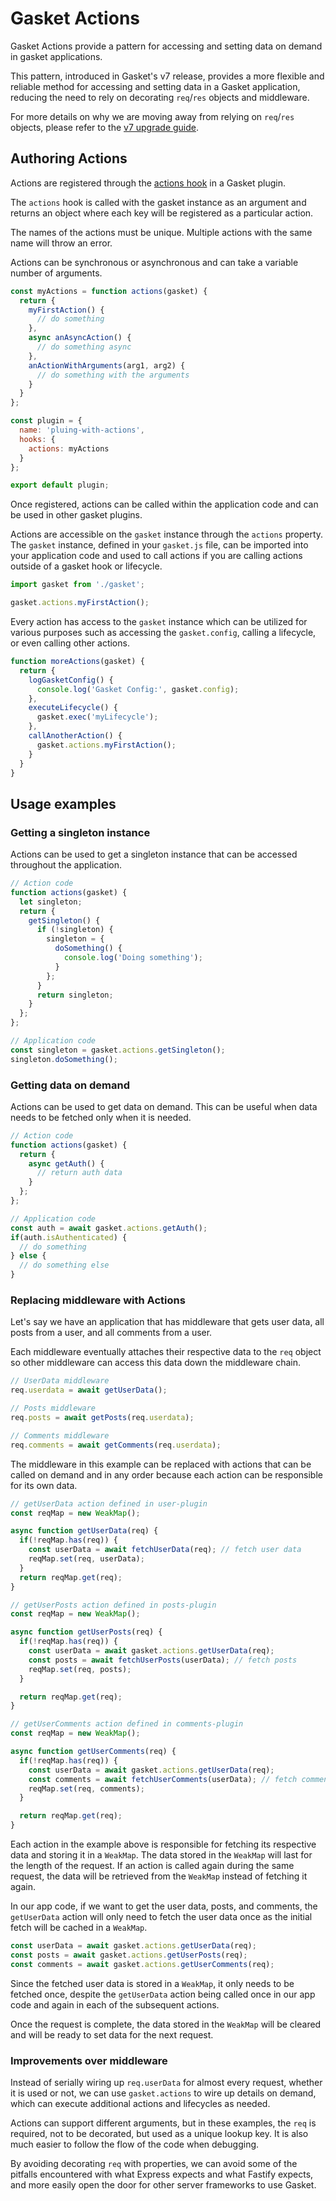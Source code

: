 # Gasket Actions

Gasket Actions provide a pattern for accessing and setting data on demand in gasket applications.

This pattern, introduced in Gasket's v7 release, provides a more flexible and reliable method for accessing and setting data in a Gasket application, reducing the need to rely on decorating `req`/`res` objects and middleware.

For more details on why we are moving away from relying on `req`/`res` objects, please refer to the [v7 upgrade guide].

## Authoring Actions

Actions are registered through the [actions hook] in a Gasket plugin.

The `actions` hook is called with the gasket instance as an argument and returns an object where each key will be registered as a particular action.

The names of the actions must be unique. Multiple actions with the same name will throw an error.

Actions can be synchronous or asynchronous and can take a variable number of arguments.

```js
const myActions = function actions(gasket) {
  return {
    myFirstAction() {
      // do something
    },
    async anAsyncAction() {
      // do something async
    },
    anActionWithArguments(arg1, arg2) {
      // do something with the arguments
    }
  }
};

const plugin = {
  name: 'pluing-with-actions',
  hooks: {
    actions: myActions
  }
};

export default plugin;
```

Once registered, actions can be called within the application code and can be used in other gasket plugins.

Actions are accessible on the `gasket` instance through the `actions` property. The `gasket` instance, defined in your `gasket.js` file, can be imported into your application code and used to call actions if you are calling actions outside of a gasket hook or lifecycle.

```js
import gasket from './gasket';

gasket.actions.myFirstAction();
```

Every action has access to the `gasket` instance which can be utilized for various purposes such as accessing the `gasket.config`, calling a lifecycle, or even calling other actions.

```js
function moreActions(gasket) {
  return {
    logGasketConfig() {
      console.log('Gasket Config:', gasket.config);
    },
    executeLifecycle() {
      gasket.exec('myLifecycle');
    },
    callAnotherAction() {
      gasket.actions.myFirstAction();
    }
  }
}
```

## Usage examples

### Getting a singleton instance

Actions can be used to get a singleton instance that can be accessed throughout the application.

```js
// Action code
function actions(gasket) {
  let singleton;
  return {
    getSingleton() {
      if (!singleton) {
        singleton = {
          doSomething() {
            console.log('Doing something');
          }
        };
      }
      return singleton;
    }
  };
};

// Application code
const singleton = gasket.actions.getSingleton();
singleton.doSomething();
```

### Getting data on demand

Actions can be used to get data on demand. This can be useful when data needs to be fetched only when it is needed.

```js
// Action code
function actions(gasket) {
  return {
    async getAuth() {
      // return auth data
    }
  };
};

// Application code
const auth = await gasket.actions.getAuth();
if(auth.isAuthenticated) {
  // do something
} else {
  // do something else
}
```

### Replacing middleware with Actions

Let's say we have an application that has middleware that gets user data, all posts from a user, and all comments from a user.

Each middleware eventually attaches their respective data to the `req` object so other middleware can access this data down the middleware chain.

```js
// UserData middleware
req.userdata = await getUserData();

// Posts middleware
req.posts = await getPosts(req.userdata);

// Comments middleware
req.comments = await getComments(req.userdata);
```

The middleware in this example can be replaced with actions that can be called on demand and in any order because each action can be responsible for its own data.

```js
// getUserData action defined in user-plugin
const reqMap = new WeakMap();

async function getUserData(req) {
  if(!reqMap.has(req)) {
    const userData = await fetchUserData(req); // fetch user data
    reqMap.set(req, userData); 
  }
  return reqMap.get(req);
}

// getUserPosts action defined in posts-plugin
const reqMap = new WeakMap();

async function getUserPosts(req) {
  if(!reqMap.has(req)) {
    const userData = await gasket.actions.getUserData(req);
    const posts = await fetchUserPosts(userData); // fetch posts
    reqMap.set(req, posts); 
  }

  return reqMap.get(req);
}

// getUserComments action defined in comments-plugin
const reqMap = new WeakMap();

async function getUserComments(req) {
  if(!reqMap.has(req)) {
    const userData = await gasket.actions.getUserData(req);
    const comments = await fetchUserComments(userData); // fetch comments
    reqMap.set(req, comments); 
  }

  return reqMap.get(req);
}
```

Each action in the example above is responsible for fetching its respective data and storing it in a `WeakMap`. The data stored in the `WeakMap` will last for the length of the request. If an action is called again during the same request, the data will be retrieved from the `WeakMap` instead of fetching it again.

In our app code, if we want to get the user data, posts, and comments, the `getUserData` action will only need to fetch the user data once as the initial fetch will be cached in a `WeakMap`.

```js
const userData = await gasket.actions.getUserData(req);
const posts = await gasket.actions.getUserPosts(req);
const comments = await gasket.actions.getUserComments(req);
```

Since the fetched user data is stored in a `WeakMap`, it only needs to be fetched once, despite the `getUserData` action being called once in our app code and again in each of the subsequent actions.

Once the request is complete, the data stored in the `WeakMap` will be cleared and will be ready to set data for the next request.

### Improvements over middleware

Instead of serially wiring up `req.userData` for almost every request,
whether it is used or not, we can use `gasket.actions` to wire up details on demand, which can execute additional actions and lifecycles as needed.

Actions can support different arguments, but in these examples, the `req` is required, not to be decorated, but used as a unique lookup key.
It is also much easier to follow the flow of the code when debugging.

By avoiding decorating `req` with properties, we can avoid some of the pitfalls encountered with what Express expects and what Fastify expects, and more easily open the door for other server frameworks to use Gasket.

[actions hook]: /packages/gasket-core/README.md#actions
[v7 upgrade guide]: /docs/upgrade-to-7.md#migrating-away-from-reqres-attachments

